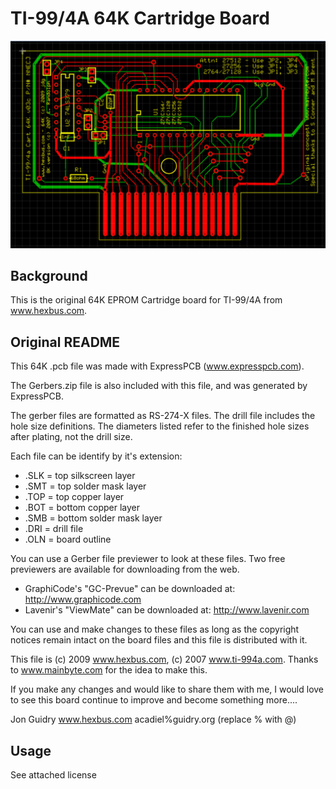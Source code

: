 # TI-99/4A 64K Cartridge Board

![Picture](https://github.com/hexbus/TI99_64K_Cartridge_Board/blob/main/64k%20board.png)

## Background
This is the original 64K EPROM Cartridge board for TI-99/4A from www.hexbus.com.

## Original README
This 64K .pcb file was made with ExpressPCB (www.expresspcb.com).

The Gerbers.zip file is also included with this file, and was generated by ExpressPCB.

The gerber files are formatted as RS-274-X files.  The drill file includes the hole size definitions.  The diameters listed refer to the finished hole sizes after plating, not the drill size.

Each file can be identify by it's extension:

* .SLK = top silkscreen layer  
* .SMT = top solder mask layer 
* .TOP = top copper layer
* .BOT = bottom copper layer
* .SMB = bottom solder mask layer
* .DRI = drill file
* .OLN = board outline

You can use a Gerber file previewer to look at these files.  Two free previewers are available for downloading from the web.

* GraphiCode's "GC-Prevue" can be downloaded at:
   http://www.graphicode.com
* Lavenir's "ViewMate" can be downloaded at:
   http://www.lavenir.com

You can use and make changes to these files as long as the copyright notices remain intact on the board files and this file is distributed with it.  

This file is (c) 2009 www.hexbus.com, (c) 2007 www.ti-994a.com. Thanks to www.mainbyte.com for the idea to make this.

If you make any changes and would like to share them with me, I would love to see this board continue to improve and become something more....

Jon Guidry
www.hexbus.com
acadiel%guidry.org (replace % with @)

## Usage
See attached license
